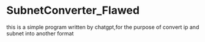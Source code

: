 # SubnetConverter_Flawed
this is a simple program written by chatgpt,for the purpose of convert ip and subnet into another format

